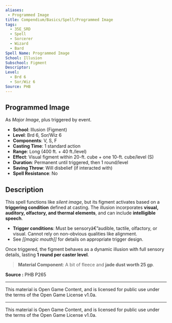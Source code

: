 ```yaml
---
aliases:
 - Programmed Image
title: Compendium/Basics/Spell/Programmed Image
tags:  
  - 35E_SRD  
  - Spell  
  - Sorcerer  
  - Wizard  
  - Bard  
Spell Name: Programmed Image
School: Illusion  
Subschool: Figment  
Descriptor: 
Level:  
  - Brd 6  
  - Sor/Wiz 6  
Source: PHB  
---
```


## Programmed Image

As *Major Image*, plus triggered by event.

- **School**: Illusion (Figment)  
- **Level**: Brd 6, Sor/Wiz 6  
- **Components**: V, S, F  
- **Casting Time**: 1 standard action  
- **Range**: Long (400 ft. + 40 ft./level)  
- **Effect**: Visual figment within 20-ft. cube + one 10-ft. cube/level (S)  
- **Duration**: Permanent until triggered, then 1 round/level  
- **Saving Throw**: Will disbelief (if interacted with)  
- **Spell Resistance**: No  

## Description

This spell functions like *silent image*, but its figment activates based on a **triggering condition** defined at casting. The illusion incorporates **visual, auditory, olfactory, and thermal elements**, and can include **intelligible speech**.

- **Trigger conditions**: Must be sensoryâ€”audible, tactile, olfactory, or visual. Cannot rely on non-obvious qualities like alignment.  
- See *[[magic mouth]]* for details on appropriate trigger design.

Once triggered, the figment behaves as a dynamic illusion with full sensory details, lasting **1 round per caster level**.

> **Material Component**: A bit of fleece and **jade dust worth 25 gp**.


**Source :** PHB P265

---

This material is Open Game Content, and is licensed for public use under  
the terms of the Open Game License v1.0a.

---

This material is Open Game Content, and is licensed for public use under the terms of the Open Game License v1.0a.
